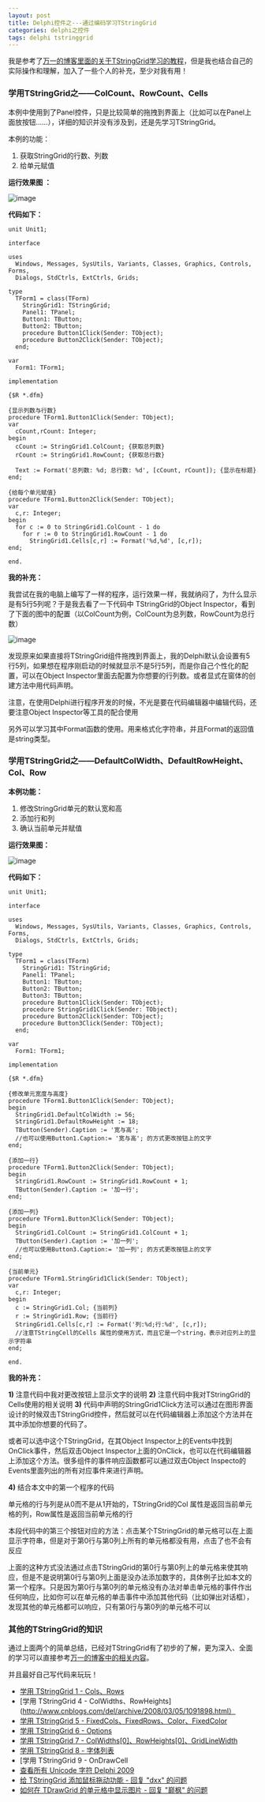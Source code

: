 ```yaml
---
layout: post
title: Delphi控件之---通过编码学习TStringGrid
categories: delphi之控件
tags: delphi tstringgrid
---
```



我是参考了[万一的博客里面的关于TStringGrid学习的教程](http://www.cnblogs.com/del/category/127352.html)，但是我也结合自己的实际操作和理解，加入了一些个人的补充，至少对我有用！

 
### 学用TStringGrid之——ColCount、RowCount、Cells

本例中使用到了Panel控件，只是比较简单的拖拽到界面上（比如可以在Panel上面放按钮……），详细的知识并没有涉及到，还是先学习TStringGrid。

本例的功能：

1. 获取StringGrid的行数、列数
2. 给单元赋值

**运行效果图 ：**

![image](../media/image/2015-08-07/tstringgrid-1.gif)

**代码如下：**

    unit Unit1;
    
    interface
    
    uses
      Windows, Messages, SysUtils, Variants, Classes, Graphics, Controls, Forms,
      Dialogs, StdCtrls, ExtCtrls, Grids;
    
    type
      TForm1 = class(TForm)
        StringGrid1: TStringGrid;
        Panel1: TPanel;
        Button1: TButton;
        Button2: TButton;
        procedure Button1Click(Sender: TObject);
        procedure Button2Click(Sender: TObject);
      end;
    
    var
      Form1: TForm1;
    
    implementation
    
    {$R *.dfm}
    
    {显示列数与行数}
    procedure TForm1.Button1Click(Sender: TObject);
    var
      cCount,rCount: Integer;
    begin
      cCount := StringGrid1.ColCount; {获取总列数}
      rCount := StringGrid1.RowCount; {获取总行数}
    
      Text := Format('总列数: %d; 总行数: %d', [cCount, rCount]); {显示在标题}
    end;
    
    {给每个单元赋值}
    procedure TForm1.Button2Click(Sender: TObject);
    var
      c,r: Integer;
    begin
      for c := 0 to StringGrid1.ColCount - 1 do
        for r := 0 to StringGrid1.RowCount - 1 do
          StringGrid1.Cells[c,r] := Format('%d,%d', [c,r]);
    end;
    
    end.

**我的补充：**

我尝试在我的电脑上编写了一样的程序，运行效果一样，我就纳闷了，为什么显示是有5行5列呢？于是我去看了一下代码中 TStringGrid的Object Inspector，看到了下面的图中的配置（以ColCount为例，ColCount为总列数，RowCount为总行数）

![image](../media/image/2015-08-07/tstringgrid-2.png)

发现原来如果直接将TStringGrid组件拖拽到界面上，我的Delphi默认会设置有5行5列，如果想在程序刚启动的时候就显示不是5行5列，而是你自己个性化的配置，可以在Object Inspector里面去配置为你想要的行列数。或者显式在窗体的创建方法中用代码声明。

注意，在使用Delphi进行程序开发的时候，不光是要在代码编辑器中编辑代码，还要注意Object Inspector等工具的配合使用

另外可以学习其中Format函数的使用。用来格式化字符串，并且Format的返回值是string类型。

 
### 学用TStringGrid之——DefaultColWidth、DefaultRowHeight、Col、Row

**本例功能：**

1. 修改StringGrid单元的默认宽和高
2. 添加行和列
3. 确认当前单元并赋值

**运行效果图：**

![image](../media/image/2015-08-07/tstringgrid-3.gif)

**代码如下：**

    unit Unit1;
    
    interface
    
    uses
      Windows, Messages, SysUtils, Variants, Classes, Graphics, Controls, Forms,
      Dialogs, StdCtrls, ExtCtrls, Grids;
    
    type
      TForm1 = class(TForm)
        StringGrid1: TStringGrid;
        Panel1: TPanel;
        Button1: TButton;
        Button2: TButton;
        Button3: TButton;
        procedure Button1Click(Sender: TObject);
        procedure StringGrid1Click(Sender: TObject);
        procedure Button2Click(Sender: TObject);
        procedure Button3Click(Sender: TObject);
      end;
    
    var
      Form1: TForm1;
    
    implementation
    
    {$R *.dfm}
    
    {修改单元宽度与高度}
    procedure TForm1.Button1Click(Sender: TObject);
    begin
      StringGrid1.DefaultColWidth := 56;
      StringGrid1.DefaultRowHeight := 18;
      TButton(Sender).Caption := '宽与高';
      //也可以使用Button1.Caption:= '宽与高'; 的方式更改按钮上的文字
    end;
    
    {添加一行}
    procedure TForm1.Button2Click(Sender: TObject);
    begin
      StringGrid1.RowCount := StringGrid1.RowCount + 1;
      TButton(Sender).Caption := '加一行';
    end;
    
    {添加一列}
    procedure TForm1.Button3Click(Sender: TObject);
    begin
      StringGrid1.ColCount := StringGrid1.ColCount + 1;
      TButton(Sender).Caption := '加一列';
      //也可以使用Button3.Caption:= '加一列'; 的方式更改按钮上的文字
    end;
    
    {当前单元}
    procedure TForm1.StringGrid1Click(Sender: TObject);
    var
      c,r: Integer;
    begin
      c := StringGrid1.Col; {当前列}
      r := StringGrid1.Row; {当前行}
      StringGrid1.Cells[c,r] := Format('列:%d;行:%d', [c,r]);
      //注意TStringCell的Cells 属性的使用方式，而且它是一个string，表示对应列上的显示字符串
    end;
    
    end.


**我的补充：**

**1)** 注意代码中我对更改按钮上显示文字的说明
**2)** 注意代码中我对TStringGrid的Cells使用的相关说明
**3)** 代码中声明的StringGrid1Click方法可以通过在图形界面设计的时候双击TStringGrid控件，然后就可以在代码编辑器上添加这个方法并在其中添加你想要的代码了。

或者可以选中这个TStringGrid，在其Object Inspector上的Events中找到OnClick事件，然后双击Object Inspector上面的OnClick，也可以在代码编辑器上添加这个方法。很多组件的事件响应函数都可以通过双击Object Inspecto的Events里面列出的所有对应事件来进行声明。

**4)** 结合本文中的第一个程序的代码

单元格的行与列是从0而不是从1开始的，TStringGrid的Col 属性是返回当前单元格的列，Row属性是返回当前单元格的行

本段代码中的第三个按钮对应的方法：点击某个TStringGrid的单元格可以在上面显示字符串，但是对于第0行与第0列上所有的单元格都没有用，点击了也不会有反应

上面的这种方式没法通过点击TStringGrid的第0行与第0列上的单元格来使其响应，但是不是说明第0行与第0列上面是没办法添加数字的，具体例子比如本文的第一个程序。只是因为第0行与第0列的单元格没有办法对单击单元格的事件作出任何响应，比如你可以在单元格的单击事件中添加其他代码（比如弹出对话框），发现其他的单元格都可以响应，只有第0行与第0列的单元格不可以

 
### 其他的TStringGrid的知识

通过上面两个的简单总结，已经对TStringGrid有了初步的了解，更为深入、全面的学习可以直接参考[万一的博客中的相关内容](http://www.cnblogs.com/del/category/127352.html)。

并且最好自己写代码来玩玩！

* [学用 TStringGrid 1 - Cols、Rows](http://www.cnblogs.com/del/archive/2008/03/05/1091588.html)
* [学用 TStringGrid 4 - ColWidths、RowHeights](http://www.cnblogs.com/del/archive/2008/03/05/1091898.html）
* [学用 TStringGrid 5 - FixedCols、FixedRows、Color、FixedColor](http://www.cnblogs.com/del/archive/2008/03/05/1092123.html)
* [学用 TStringGrid 6 - Options](http://www.cnblogs.com/del/archive/2008/03/06/1093311.html)
* [学用 TStringGrid 7 - ColWidths[0]、RowHeights[0]、GridLineWidth](http://www.cnblogs.com/del/archive/2008/03/06/1094130.html)
* [学用 TStringGrid 8 - 字体列表](http://www.cnblogs.com/del/archive/2008/03/06/1094161.html)
* [学用 TStringGrid 9 - OnDrawCell
* [查看所有 Unicode 字符 Delphi 2009](http://www.cnblogs.com/del/archive/2008/08/13/1266470.html)
* [给 TStringGrid 添加鼠标拖动功能 - 回复 "dxx" 的问题](http://www.cnblogs.com/del/archive/2008/12/11/1353193.html)
* [如何在 TDrawGrid 的单元格中显示图片 - 回复 "巅枫" 的问题](http://www.cnblogs.com/del/archive/2011/02/09/1950102.html)